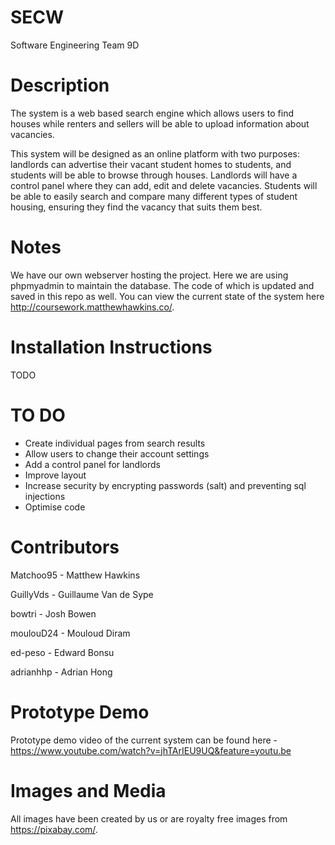 # SECW
Software Engineering Team 9D

# Description
The system is a web based search engine which allows users to find houses while renters and sellers will be able to upload information about vacancies.

This system will be designed as an online platform with two purposes: landlords can advertise their vacant student homes to students, and students will be able to browse through houses. Landlords will have a control panel where they can add, edit and delete vacancies. Students will be able to easily search and compare many different types of student housing, ensuring they find the vacancy that suits them best.

# Notes
We have our own webserver hosting the project. Here we are using phpmyadmin to maintain the database. The code of which is updated and saved in this repo as well.
You can view the current state of the system here http://coursework.matthewhawkins.co/.

# Installation Instructions
TODO

# TO DO
- Create individual pages from search results
- Allow users to change their account settings
- Add a control panel for landlords
- Improve layout
- Increase security by encrypting passwords (salt) and preventing sql injections
- Optimise code

# Contributors

Matchoo95 - Matthew Hawkins

GuillyVds - Guillaume Van de Sype

bowtri - Josh Bowen

moulouD24 - Mouloud Diram

ed-peso - Edward Bonsu

adrianhhp - Adrian Hong

# Prototype Demo

Prototype demo video of the current system can be found here - https://www.youtube.com/watch?v=jhTArIEU9UQ&feature=youtu.be

# Images and Media

All images have been created by us or are royalty free images from https://pixabay.com/.
